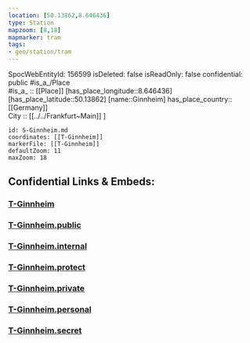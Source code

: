 ```yaml
---
location: [50.13862,8.646436] 
type: Station 
mapzoom: [8,18] 
mapmarker: tram 
tags:
- geo/station/tram
---
```

SpocWebEntityId: 156599
isDeleted: false
isReadOnly: false
confidential: public
#is_a_/Place  
#is_a_ :: [[Place]] 
[has_place_longitude::8.646436] 
[has_place_latitude::50.13862] 
[name::Ginnheim] 
has_place_country:: [[Germany]]  
City :: [[../../Frankfurt~Main]] ] 


```leaflet
id: S-Ginnheim.md
coordinates: [[T-Ginnheim]] 
markerFile: [[T-Ginnheim]] 
defaultZoom: 11 
maxZoom: 18
```


## Confidential Links & Embeds: 

### [T-Ginnheim](/_Standards/Earth/Continent/Europe/Europe~Central/Germany/Germany~West/Hessen/counties~Hessen/Frankfurt~Main/Stations-FFM~T/T-Ginnheim.md) 

### [T-Ginnheim.public](/_public/Earth/Continent/Europe/Europe~Central/Germany/Germany~West/Hessen/counties~Hessen/Frankfurt~Main/Stations-FFM~T/T-Ginnheim.public.md) 

### [T-Ginnheim.internal](/_internal/Earth/Continent/Europe/Europe~Central/Germany/Germany~West/Hessen/counties~Hessen/Frankfurt~Main/Stations-FFM~T/T-Ginnheim.internal.md) 

### [T-Ginnheim.protect](/_protect/Earth/Continent/Europe/Europe~Central/Germany/Germany~West/Hessen/counties~Hessen/Frankfurt~Main/Stations-FFM~T/T-Ginnheim.protect.md) 

### [T-Ginnheim.private](/_private/Earth/Continent/Europe/Europe~Central/Germany/Germany~West/Hessen/counties~Hessen/Frankfurt~Main/Stations-FFM~T/T-Ginnheim.private.md) 

### [T-Ginnheim.personal](/_personal/Earth/Continent/Europe/Europe~Central/Germany/Germany~West/Hessen/counties~Hessen/Frankfurt~Main/Stations-FFM~T/T-Ginnheim.personal.md) 

### [T-Ginnheim.secret](/_secret/Earth/Continent/Europe/Europe~Central/Germany/Germany~West/Hessen/counties~Hessen/Frankfurt~Main/Stations-FFM~T/T-Ginnheim.secret.md)


